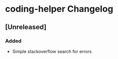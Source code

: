<!-- Keep a Changelog guide -> https://keepachangelog.com -->

# coding-helper Changelog

## [Unreleased]
### Added
- Simple stackoverflow search for errors